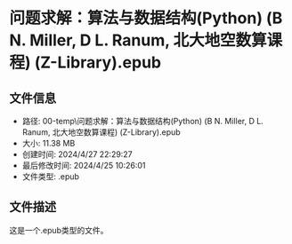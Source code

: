 ﻿# 问题求解：算法与数据结构(Python) (B N. Miller, D L. Ranum, 北大地空数算课程) (Z-Library).epub

## 文件信息
- 路径: 00-temp\问题求解：算法与数据结构(Python) (B N. Miller, D L. Ranum, 北大地空数算课程) (Z-Library).epub
- 大小: 11.38 MB
- 创建时间: 2024/4/27 22:29:27
- 最后修改时间: 2024/4/25 10:26:01
- 文件类型: .epub

## 文件描述
这是一个.epub类型的文件。

